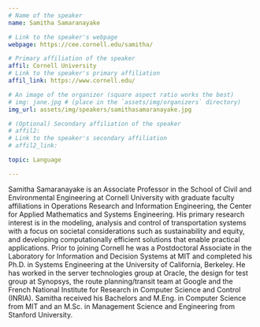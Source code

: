 ```yaml
---
# Name of the speaker
name: Samitha Samaranayake

# Link to the speaker's webpage
webpage: https://cee.cornell.edu/samitha/

# Primary affiliation of the speaker
affil: Cornell University
# Link to the speaker's primary affiliation
affil_link: https://www.cornell.edu/

# An image of the organizer (square aspect ratio works the best)
# img: jane.jpg # (place in the `assets/img/organizers` directory)
img_url: assets/img/speakers/samithasamaranayake.jpg

# (Optional) Secondary affiliation of the speaker
# affil2:
# Link to the speaker's secondary affiliation
# affil2_link:

topic: Language

---
```


<!-- Whatever you write below will show up as the speaker's bio -->

Samitha Samaranayake is an Associate Professor in the School of Civil and Environmental Engineering at Cornell University with graduate faculty affiliations in Operations Research and Information Engineering, the Center for Applied Mathematics and Systems Engineering. His primary research interest is in the modeling, analysis and control of transportation systems with a focus on societal considerations such as sustainability and equity, and developing computationally efficient solutions that enable practical applications. Prior to joining Cornell he was a Postdoctoral Associate in the Laboratory for Information and Decision Systems at MIT and completed his Ph.D. in Systems Engineering at the University of California, Berkeley. He has worked in the server technologies group at Oracle, the design for test group at Synopsys, the route planning/transit team at Google and the French National Institute for Research in Computer Science and Control (INRIA). Samitha received his Bachelors and M.Eng. in Computer Science from MIT and an M.Sc. in Management Science and Engineering from Stanford University.
